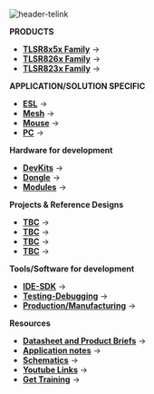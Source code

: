 
![header-telink]({{site.baseurl}}/big-header.jpg)

**PRODUCTS**
- [**TLSR8x5x Family**](https://telinkgithub.github.io/TLSR8x5x-Family/ "TLSR8x5x") →
- [**TLSR826x Family**](https://telinkgithub.github.io/TLSR826x-Family/ "TLSR826x") →
- [**TLSR823x Family**](https://telinkgithub.github.io/TLSR823x-Family/ "TLSR823x") →

**APPLICATION/SOLUTION SPECIFIC**
- [**ESL**](https://telinkgithub.github.io/ESL-System-Quick-Start/ "ESL") →
- [**Mesh**](https://telinkgithub.github.io/Mesh/ "Mesh") →
- [**Mouse**](https://telinkgithub.github.io/Mouse/ "Mouse") →
- [**PC**](https://telinkgithub.github.io/PC/ "PC") →

**Hardware for development**
- [**DevKits**](https://telinkgithub.github.io/DevKits/ "DevKits") →
- [**Dongle**](https://telinkgithub.github.io/Dongle/ "Dongle") →
- [**Modules**](https://telinkgithub.github.io/Modules/ "Mouse") →

**Projects & Reference Designs**
- [**TBC**](https://telinkgithub.github.io/DevKits/ "DevKits") →
- [**TBC**](https://telinkgithub.github.io/Dongle/ "Dongle") →
- [**TBC**](https://telinkgithub.github.io/Modules/ "Mouse") →
- [**TBC**](https://telinkgithub.github.io/Modules/ "Mouse") →

**Tools/Software for development**
- [**IDE-SDK**](https://telinkgithub.github.io/IDE-SDK/ "ID-SDK") →
- [**Testing-Debugging**](https://telinkgithub.github.io/Testing-Debugging/ "Testing-Debugging") →
- [**Production/Manufacturing**](https://telinkgithub.github.io/Testing-Debugging/ "Testing-Debugging") →

**Resources**
- [**Datasheet and Product Briefs**](https://telinkgithub.github.io/ESL-System-Quick-Start/ "ESL") →
- [**Application notes**](https://telinkgithub.github.io/Mesh/ "Mesh") →
- [**Schematics**](https://telinkgithub.github.io/Mouse/ "Mouse") →
- [**Youtube Links**](https://telinkgithub.github.io/PC/ "PC") →
- [**Get Training**](https://telinkgithub.github.io/PC/ "PC") →
